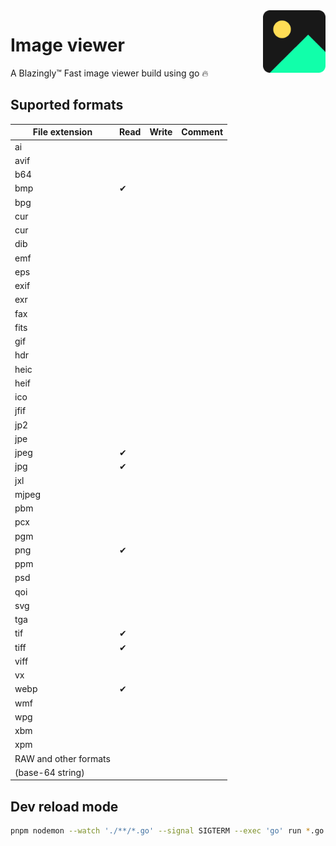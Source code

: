 <img align="right" height="100" src="data/icon.png">

# Image viewer

A Blazingly™ Fast image viewer build using go 🔥

## Suported formats

| File extension        | Read | Write | Comment |
| --------------------- | ---- | ----- | ------- |
| ai                    |      |       |         |
| avif                  |      |       |         |
| b64                   |      |       |         |
| bmp                   | ✔    |       |         |
| bpg                   |      |       |         |
| cur                   |      |       |         |
| cur                   |      |       |         |
| dib                   |      |       |         |
| emf                   |      |       |         |
| eps                   |      |       |         |
| exif                  |      |       |         |
| exr                   |      |       |         |
| fax                   |      |       |         |
| fits                  |      |       |         |
| gif                   |      |       |         |
| hdr                   |      |       |         |
| heic                  |      |       |         |
| heif                  |      |       |         |
| ico                   |      |       |         |
| jfif                  |      |       |         |
| jp2                   |      |       |         |
| jpe                   |      |       |         |
| jpeg                  | ✔    |       |         |
| jpg                   | ✔    |       |         |
| jxl                   |      |       |         |
| mjpeg                 |      |       |         |
| pbm                   |      |       |         |
| pcx                   |      |       |         |
| pgm                   |      |       |         |
| png                   | ✔    |       |         |
| ppm                   |      |       |         |
| psd                   |      |       |         |
| qoi                   |      |       |         |
| svg                   |      |       |         |
| tga                   |      |       |         |
| tif                   | ✔    |       |         |
| tiff                  | ✔    |       |         |
| viff                  |      |       |         |
| vx                    |      |       |         |
| webp                  | ✔    |       |         |
| wmf                   |      |       |         |
| wpg                   |      |       |         |
| xbm                   |      |       |         |
| xpm                   |      |       |         |
| RAW and other formats |      |       |         |
| (base-64 string)      |      |       |         |

## Dev reload mode

```bash
pnpm nodemon --watch './**/*.go' --signal SIGTERM --exec 'go' run *.go
```
